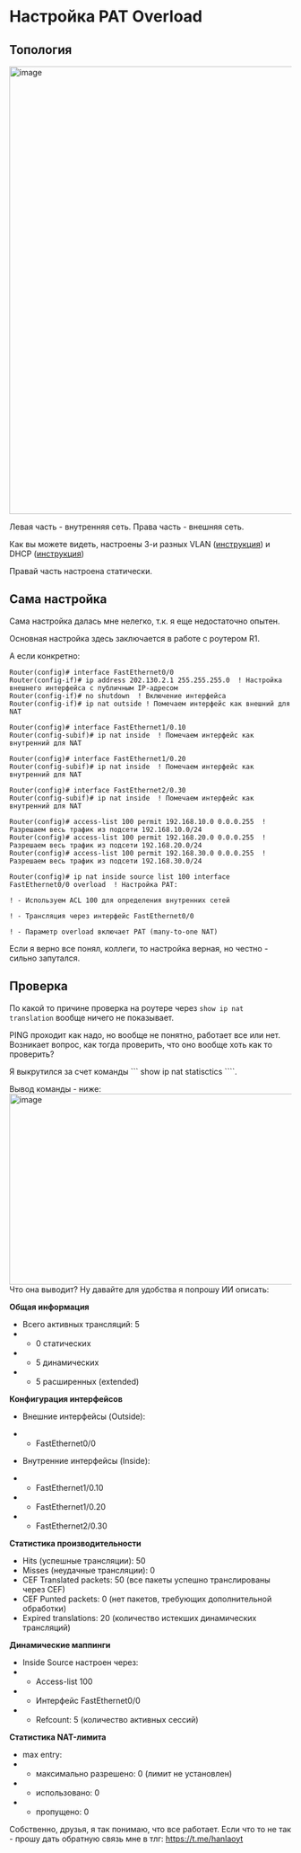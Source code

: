 # Настройка PAT Overload 

## Топология

<img width="1303" height="797" alt="image" src="https://github.com/user-attachments/assets/2afd5b73-3388-4366-830b-9326edfabc0d" />

Левая часть - внутренняя сеть.
Права часть - внешняя сеть. 

Как вы можете видеть, настроены 3-и разных VLAN ([инструкция](https://t.me/inMyVlan/52)) и DHCP ([инструкция](https://t.me/inMyVlan/72))

Правай часть настроена статически. 

## Сама настройка

Сама настройка далась мне нелегко, т.к. я еще недостаточно опытен. 

Основная настройка здесь заключается в работе с роутером R1. 

А если конкретно:

```
Router(config)# interface FastEthernet0/0
Router(config-if)# ip address 202.130.2.1 255.255.255.0  ! Настройка внешнего интерфейса с публичным IP-адресом
Router(config-if)# no shutdown  ! Включение интерфейса
Router(config-if)# ip nat outside ! Помечаем интерфейс как внешний для NAT

Router(config)# interface FastEthernet1/0.10
Router(config-subif)# ip nat inside  ! Помечаем интерфейс как внутренний для NAT

Router(config)# interface FastEthernet1/0.20
Router(config-subif)# ip nat inside  ! Помечаем интерфейс как внутренний для NAT

Router(config)# interface FastEthernet2/0.30
Router(config-subif)# ip nat inside  ! Помечаем интерфейс как внутренний для NAT

Router(config)# access-list 100 permit 192.168.10.0 0.0.0.255  ! Разрешаем весь трафик из подсети 192.168.10.0/24
Router(config)# access-list 100 permit 192.168.20.0 0.0.0.255  ! Разрешаем весь трафик из подсети 192.168.20.0/24
Router(config)# access-list 100 permit 192.168.30.0 0.0.0.255  ! Разрешаем весь трафик из подсети 192.168.30.0/24

Router(config)# ip nat inside source list 100 interface FastEthernet0/0 overload  ! Настройка PAT:
                                                                                 ! - Используем ACL 100 для определения внутренних сетей
                                                                                 ! - Трансляция через интерфейс FastEthernet0/0
                                                                                 ! - Параметр overload включает PAT (many-to-one NAT)
```

Если я верно все понял, коллеги, то настройка верная, но честно - сильно запутался. 

## Проверка 
По какой то причине проверка на роутере через ```show ip nat translation``` вообще ничего не показывает.

PING проходит как надо, но вообще не понятно, работает все или нет. Возникает вопрос, как тогда проверить, что оно вообще хоть как то проверить? 

Я выкрутился за счет команды ``` show ip nat statisctics ````. 

Вывод команды - ниже: 
<img width="915" height="340" alt="image" src="https://github.com/user-attachments/assets/be723092-879c-44e4-8f2d-e4342866a346" />
Что она выводит? Ну давайте для удобства я попрошу ИИ описать: 

**Общая информация**
- Всего активных трансляций: 5
- - 0 статических
- - 5 динамических
- - 5 расширенных (extended)

**Конфигурация интерфейсов**
- Внешние интерфейсы (Outside):
- - FastEthernet0/0


- Внутренние интерфейсы (Inside):
- - FastEthernet1/0.10
- - FastEthernet1/0.20
- - FastEthernet2/0.30

**Статистика производительности**
- Hits (успешные трансляции): 50
- Misses (неудачные трансляции): 0
- CEF Translated packets: 50 (все пакеты успешно транслированы через CEF)
- CEF Punted packets: 0 (нет пакетов, требующих дополнительной обработки)
- Expired translations: 20 (количество истекших динамических трансляций)

**Динамические маппинги**
- Inside Source настроен через:
- - Access-list 100
- - Интерфейс FastEthernet0/0
- - Refcount: 5 (количество активных сессий)

**Статистика NAT-лимита**
- max entry:
- - максимально разрешено: 0 (лимит не установлен)
- - использовано: 0
- - пропущено: 0


Собственно, друзья, я так понимаю, что все работает. Если что то не так - прошу дать обратную связь мне в тлг: https://t.me/hanlaoyt
